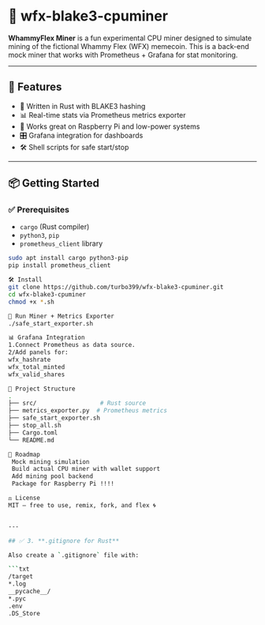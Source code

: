 # 🐶 wfx-blake3-cpuminer

**WhammyFlex Miner** is a fun experimental CPU miner designed to simulate mining of the fictional Whammy Flex (WFX) memecoin. This is a back-end mock miner that works with Prometheus + Grafana for stat monitoring.

---

## 🚀 Features

- 🔧 Written in Rust with BLAKE3 hashing
- 📊 Real-time stats via Prometheus metrics exporter
- 🧠 Works great on Raspberry Pi and low-power systems
- 🎛️ Grafana integration for dashboards
- 🛠️ Shell scripts for safe start/stop

---

## 📦 Getting Started

### ✅ Prerequisites

- `cargo` (Rust compiler)
- `python3`, `pip`
- `prometheus_client` library

```bash
sudo apt install cargo python3-pip
pip install prometheus_client

🛠️ Install
git clone https://github.com/turbo399/wfx-blake3-cpuminer.git
cd wfx-blake3-cpuminer
chmod +x *.sh

🧪 Run Miner + Metrics Exporter
./safe_start_exporter.sh

📊 Grafana Integration
1.Connect Prometheus as data source.
2/Add panels for:
wfx_hashrate
wfx_total_minted
wfx_valid_shares

📁 Project Structure
.
├── src/                  # Rust source
├── metrics_exporter.py  # Prometheus metrics
├── safe_start_exporter.sh
├── stop_all.sh
├── Cargo.toml
└── README.md

🧭 Roadmap
 Mock mining simulation
 Build actual CPU miner with wallet support
 Add mining pool backend
 Package for Raspberry Pi !!!!

⚖️ License
MIT — free to use, remix, fork, and flex 🌀


---

## ✅ 3. **.gitignore for Rust**

Also create a `.gitignore` file with:

```txt
/target
*.log
__pycache__/
*.pyc
.env
.DS_Store



